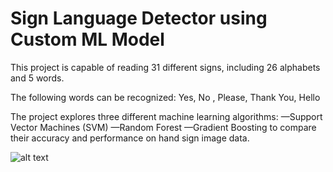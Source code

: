 # Sign Language Detector using Custom ML Model

This project is capable of reading 31 different signs, including 26 alphabets and 5 words.

The following words can be recognized: Yes, No , Please, Thank You, Hello

The project explores three different machine learning algorithms:
—Support Vector Machines (SVM)
—Random Forest
—Gradient Boosting
to compare their accuracy and performance on hand sign image data.

![alt text](image.png)

